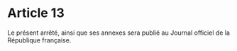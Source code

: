 # Article 13

Le présent arrêté, ainsi que ses annexes sera publié au Journal officiel de la République française.
